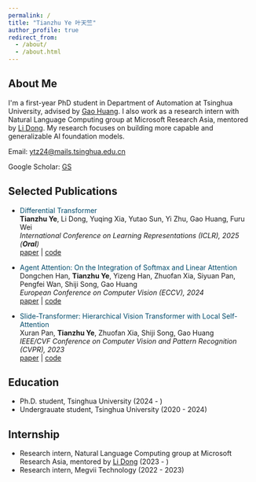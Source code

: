 ```yaml
---
permalink: /
title: "Tianzhu Ye 叶天竺"
author_profile: true
redirect_from: 
  - /about/
  - /about.html
---
```


## About Me
I'm a first-year PhD student in Department of Automation at Tsinghua University, advised by [Gao Huang](https://www.gaohuang.net/). I also work as a research intern with Natural Language Computing group at Microsoft Research Asia, mentored by [Li Dong](https://dong.li/). My research focuses on building more capable and generalizable AI foundation models.

Email: ytz24@mails.tsinghua.edu.cn

Google Scholar: [GS](https://scholar.google.com/citations?user=7X8BCBsAAAAJ)

## Selected Publications

- <span style="color:#004B6B">Differential Transformer</span>    
**Tianzhu Ye**, Li Dong, Yuqing Xia, Yutao Sun, Yi Zhu, Gao Huang, Furu Wei  
*International Conference on Learning Representations (ICLR), 2025 (**Oral**)*  
[paper](https://arxiv.org/abs/2410.05258) | [code](https://aka.ms/Diff-Transformer)  

- <span style="color:#004B6B">Agent Attention: On the Integration of Softmax and Linear Attention</span>  
Dongchen Han, **Tianzhu Ye**, Yizeng Han, Zhuofan Xia, Siyuan Pan, Pengfei Wan, Shiji Song, Gao Huang  
*European Conference on Computer Vision (ECCV), 2024*  
[paper](https://arxiv.org/abs/2312.08874) | [code](https://github.com/LeapLabTHU/Agent-Attention)

- <span style="color:#004B6B">Slide-Transformer: Hierarchical Vision Transformer with Local Self-Attention</span>  
Xuran Pan, **Tianzhu Ye**, Zhuofan Xia, Shiji Song, Gao Huang  
*IEEE/CVF Conference on Computer Vision and Pattern Recognition (CVPR), 2023*  
[paper](https://arxiv.org/abs/2304.04237) | [code](https://github.com/LeapLabTHU/Slide-Transformer)

## Education
- Ph.D. student, Tsinghua University (2024 - )
- Undergrauate student, Tsinghua University (2020 - 2024)

## Internship
- Research intern, Natural Language Computing group at Microsoft Research Asia, mentored by [Li Dong](https://dong.li/) (2023 - )
- Research intern, Megvii Technology (2022 - 2023)
